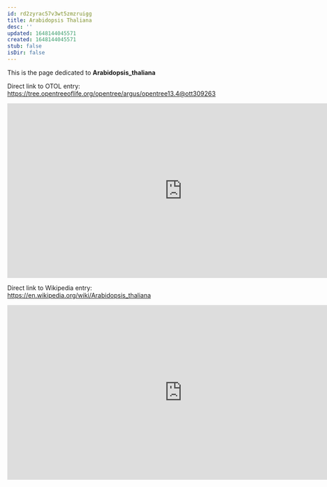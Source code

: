 ```yaml
---
id: rd2zyrac57v3wt5zmzruigg
title: Arabidopsis Thaliana
desc: ''
updated: 1648144045571
created: 1648144045571
stub: false
isDir: false
---
```

This is the page dedicated to **Arabidopsis_thaliana**


Direct link to OTOL entry: https://tree.opentreeoflife.org/opentree/argus/opentree13.4@ott309263



<html>
    <body>
    <iframe src="https://tree.opentreeoflife.org/opentree/argus/opentree13.4@ott309263"
    width="800" height="400" frameborder="0" allowfullscreen> </iframe>
    </body>
</html>
    


Direct link to Wikipedia entry: https://en.wikipedia.org/wiki/Arabidopsis_thaliana



<html>
    <body>
    <iframe src="https://en.wikipedia.org/wiki/Arabidopsis_thaliana"
    width="800" height="400" frameborder="0" allowfullscreen> </iframe>
    </body>
</html>
    
